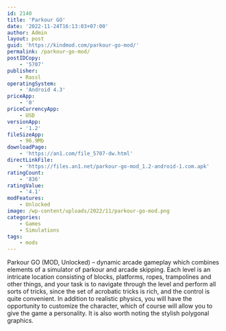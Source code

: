 ```yaml
---
id: 2140
title: 'Parkour GO'
date: '2022-11-24T16:13:03+07:00'
author: Admin
layout: post
guid: 'https://kindmod.com/parkour-go-mod/'
permalink: /parkour-go-mod/
postIDCopy:
    - '5707'
publisher:
    - Rassl
operatingSystem:
    - 'Android 4.3'
priceApp:
    - '0'
priceCurrencyApp:
    - USD
versionApp:
    - '1.2'
fileSizeApp:
    - 96.9Mb
downloadPage:
    - 'https://an1.com/file_5707-dw.html'
directLinkFile:
    - 'https://files.an1.net/parkour-go-mod_1.2-android-1.com.apk'
ratingCount:
    - '836'
ratingValue:
    - '4.1'
modFeatures:
    - Unlocked
image: /wp-content/uploads/2022/11/parkour-go-mod.png
categories:
    - Games
    - Simulations
tags:
    - mods
---
```


Parkour GO (MOD, Unlocked) – dynamic arcade gameplay which combines elements of a simulator of parkour and arcade skipping. Each level is an intricate location consisting of blocks, platforms, ropes, trampolines and other things, and your task is to navigate through the level and perform all sorts of tricks, since the set of acrobatic tricks is rich, and the control is quite convenient. In addition to realistic physics, you will have the opportunity to customize the character, which of course will allow you to give the game a personality. It is also worth noting the stylish polygonal graphics.